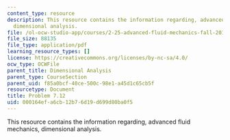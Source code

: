 ```yaml
---
content_type: resource
description: This resource contains the information regarding, advanced fluid mechanics,
  dimensional analysis.
file: /ol-ocw-studio-app/courses/2-25-advanced-fluid-mechanics-fall-2013/000164efa6cb12b76d19d699d80ba0f5_MIT2_25F13_Shapi7.12_Prob.pdf
file_size: 88135
file_type: application/pdf
learning_resource_types: []
license: https://creativecommons.org/licenses/by-nc-sa/4.0/
ocw_type: OCWFile
parent_title: Dimensional Analysis
parent_type: CourseSection
parent_uid: f85a0bcf-40ce-500c-98e1-a45d1c65cb5f
resourcetype: Document
title: Problem 7.12
uid: 000164ef-a6cb-12b7-6d19-d699d80ba0f5
---
```

This resource contains the information regarding, advanced fluid mechanics, dimensional analysis.